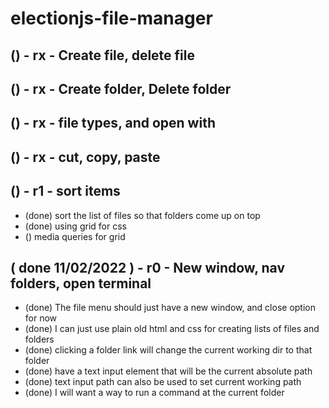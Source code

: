 # electionjs-file-manager

## () - rx - Create file, delete file

## () - rx - Create folder, Delete folder

## () - rx - file types, and open with

## () - rx - cut, copy, paste

## () - r1 - sort items
* (done) sort the list of files so that folders come up on top
* (done) using grid for css
* () media queries for grid

## ( done 11/02/2022 ) - r0 - New window, nav folders, open terminal
* (done) The file menu should just have a new window, and close option for now
* (done) I can just use plain old html and css for creating lists of files and folders
* (done) clicking a folder link will change the current working dir to that folder
* (done) have a text input element that will be the current absolute path
* (done) text input path can also be used to set current working path
* (done) I will want a way to run a command at the current folder
